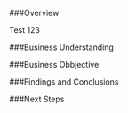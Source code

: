 ###Overview

   Test 123
   
###Business Understanding

###Business Obbjective

###Findings and Conclusions

###Next Steps
